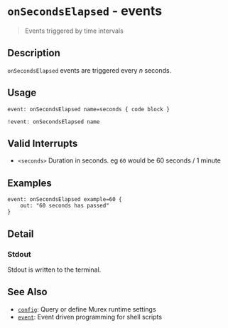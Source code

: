 # `onSecondsElapsed` - events

> Events triggered by time intervals

## Description

`onSecondsElapsed` events are triggered every _n_ seconds.

## Usage

    event: onSecondsElapsed name=seconds { code block }
    
    !event: onSecondsElapsed name

## Valid Interrupts

* `<seconds>`
    Duration in seconds. eg `60` would be 60 seconds / 1 minute

## Examples

    event: onSecondsElapsed example=60 {
        out: "60 seconds has passed"
    }

## Detail

### Stdout

Stdout is written to the terminal.

## See Also

* [`config`](../commands/config.md):
  Query or define Murex runtime settings
* [`event`](../commands/event.md):
  Event driven programming for shell scripts